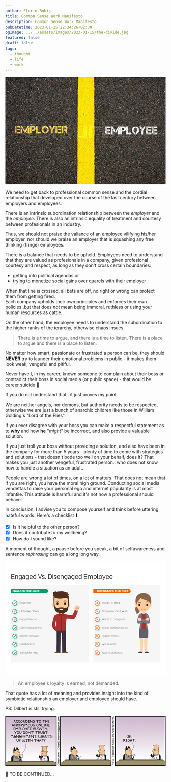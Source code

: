 ```yaml
---
author: Florin Bobiș
title: Common Sense Work Manifesto
description: Common Sense Work Manifesto
pubDatetime: 2023-01-15T22:34:26+02:00
ogImage: ../../assets/images/2023-01-15/the-divide.jpg
featured: false
draft: false
tags:
  - thought
  - life
  - work
---
```


![img](../../assets/images/2023-01-15/the-divide.jpg)

We need to get back to professional common sense and the cordial relationship that developed over the course of the last century between employers and employees.

There is an intrinsic subordination relationship between the _employer_ and the _employee_. There is also an intrinsic equality of treatment and courtesy between profesionals in an industry.

Thus, we should not praise the valiance of an employee vilifying his/her employer, nor should we praise an employer that is squashing any free thinking (fringe) employees.

There is a balance that needs to be upheld. Employees need to understand that they are valued as profesionals in a company, given profesional courtesy and respect, as long as they don't cross certain boundaries:

- getting into political agendas or
- trying to monetize social gains over quarels with their employer

When that line is crossed, all bets are off, no right or wrong can protect them from getting fired.  
Each company upholds their own principles and enforces their own policies..but that does _not_ mean being immoral, ruthless or using your human resources as cattle.

On the other hand, the employee needs to understand the subordination to the higher ranks of the ierarchy, otherwise chaos insues.

> There is a time to argue, and there is a time to listen.
> There is a place to argue and there is a place to listen.

No matter how smart, passionate or frustrated a person can be, they should **NEVER** try to launder their emotional problems in public - it makes them look weak, vengeful and pitiful.

Never have I, in my career, known someone to complain about their boss or contradict their boss in social media (or public space) - that would be career suicide 🤯

If you do not understand that.. it just proves my point.

We are neither angels, nor demons, but authority needs to be respected, otherwise we are just a bunch of anarchic children like those in William Golding's "Lord of the Flies".

If you ever disagree with your boss you can make a respectful statement as to **why** and how **he** "_might_" be incorrect, and also provide a valuable solution.

If you just troll your boss without providing a solution, and also have been in the company for more than 5 years - plenty of time to come with strategies and solutions - that doesn't bode too well on your behalf, does it? That makes you just another vengeful, frustrated person.. who does not know how to handle a situation as an adult.

People are wrong a lot of times, on a lot of matters. That does not mean that if you are right, you have the moral high ground. Conducting social media vendettas to raise your personal ego and internet popularity is at most infantile.
This attitude is harmful and it's not how a professional should behave.

In conclusion, I advise you to compose yourself and think before uttering hateful words.
Here's a checklist ⬇️

- [x] Is it helpful to the other person?
- [x] Does it contribute to my wellbeing?
- [x] How do I sound like?

A moment of thought, a pause before you speak, a bit of selfawareness and sentence _rephrasing_ can go a long long way.

![img](../../assets/images/2023-01-15/engaged.png)

> An employee's loyalty is earned, not demanded.

That quote has a lot of meaning and provides insight into the kind of symbiotic relationship an employer and employee should have.

PS: Dilbert is still trying.

![img](../../assets/images/2023-01-15/dilbert.png)

🚀 TO BE CONTINUED...
